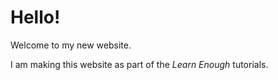 # Hello!

Welcome to my new website.

I am making this website as part of the *Learn Enough* tutorials. 
